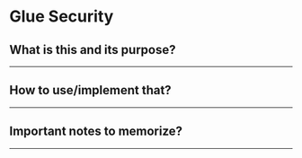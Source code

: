 # Glue Security

## What is this and its purpose?

---

## How to use/implement that?

---

## Important notes to memorize?

---

